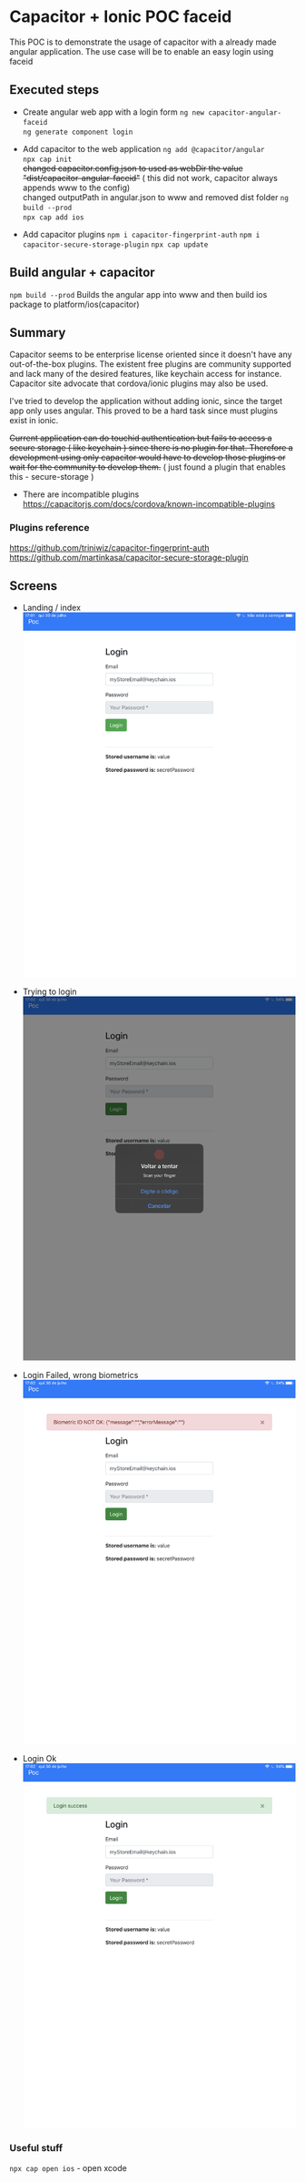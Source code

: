 # Capacitor + Ionic POC faceid
This POC is to demonstrate the usage of capacitor with a already made angular application.
The use case will be to enable an easy login using faceid


## Executed steps
* Create angular web app with a login form
`ng new capacitor-angular-faceid`  
`ng generate component login`
* Add capacitor to the web application
`ng add @capacitor/angular`  
`npx cap init`  
~~changed capacitor.config.json to used as webDir the value "dist/capacitor-angular-faceid"~~ ( this did not work, capacitor always appends www to the config)  
changed outputPath in angular.json to www  and removed dist folder
`ng build --prod`  
`npx cap add ios`

* Add capacitor plugins
`npm i capacitor-fingerprint-auth`
`npm i capacitor-secure-storage-plugin`
`npx cap update`

## Build angular + capacitor 
`npm build --prod` Builds the angular app into www and then build ios package to platform/ios(capacitor)

## Summary
Capacitor seems to be enterprise license oriented since it doesn't have any out-of-the-box plugins. The existent free plugins are community supported and lack many of the desired features, like keychain access for instance.
Capacitor site advocate that cordova/ionic plugins may also be used.

I've tried to develop the application without adding ionic, since the target app only uses angular.
This proved to be a hard task since must plugins exist in ionic.

~~Current application can do touchid authentication but fails to access a secure storage ( like keychain ) since there is no plugin for that. Therefore a development using only capacitor would have to develop those plugins or wait for the community to develop them.~~ ( just found a plugin that enables this - secure-storage )

* There are incompatible plugins 
https://capacitorjs.com/docs/cordova/known-incompatible-plugins

### Plugins reference
https://github.com/triniwiz/capacitor-fingerprint-auth  
https://github.com/martinkasa/capacitor-secure-storage-plugin

## Screens

- Landing / index
![Landing](screens/IMG_0139.png?raw=true "Landing")

- Trying to login 
![Login try](screens/IMG_0142.png?raw=true "login-try")

- Login Failed, wrong biometrics
![Login failed](screens/IMG_0143.png?raw=true "login-failed")

- Login Ok
![Login ok](screens/IMG_0141.png?raw=true "login-ok")

### Useful stuff
`npx cap open ios` - open xcode